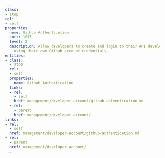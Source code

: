 ```yaml
---
class:
- stop
rel:
- self
properties:
  name: Github Authentication
  sort: 1807
  level: 2
  description: Allow developers to create and login to their API developer account
    using their own Github account credentials.
entities:
- class:
  - stop
  rel:
  - self
  properties:
    name: Github Authentication
  links:
  - rel:
    - self
    href: management/developer-account/github-authentication.md
  - rel:
    - parent
    href: management/developer-account/
links:
- rel:
  - self
  href: management/developer-account/github-authentication.md
- rel:
  - parent
  href: management/developer-account/
...
```

